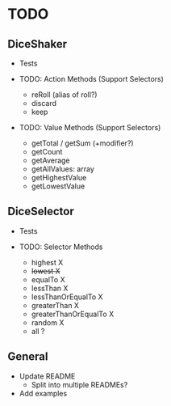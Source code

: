 # TODO

## DiceShaker

- Tests

- TODO: Action Methods (Support Selectors)
  - reRoll (alias of roll?)
  - discard
  - keep

- TODO: Value Methods (Support Selectors)
  - getTotal / getSum (+modifier?)
  - getCount
  - getAverage
  - getAllValues: array
  - getHighestValue
  - getLowestValue

## DiceSelector

- Tests

- TODO: Selector Methods
  - highest X
  - ~~lowest X~~
  - equalTo X
  - lessThan X
  - lessThanOrEqualTo X
  - greaterThan X
  - greaterThanOrEqualTo X
  - random X
  - all ?
  
## General

- Update README
  - Split into multiple READMEs?
- Add examples